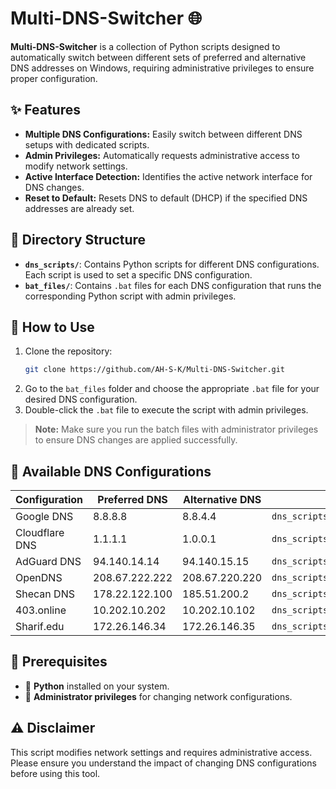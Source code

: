 # Multi-DNS-Switcher 🌐

**Multi-DNS-Switcher** is a collection of Python scripts designed to automatically switch between different sets of preferred and alternative DNS addresses on Windows, requiring administrative privileges to ensure proper configuration.

## ✨ Features
- <span style="font-weight: bold;">Multiple DNS Configurations:</span> Easily switch between different DNS setups with dedicated scripts.
- <span style="font-weight: bold;">Admin Privileges:</span> Automatically requests administrative access to modify network settings.
- <span style="font-weight: bold;">Active Interface Detection:</span> Identifies the active network interface for DNS changes.
- <span style="font-weight: bold;">Reset to Default:</span> Resets DNS to default (DHCP) if the specified DNS addresses are already set.

## 📁 Directory Structure
- **`dns_scripts/`**: Contains Python scripts for different DNS configurations. Each script is used to set a specific DNS configuration.
- **`bat_files/`**: Contains `.bat` files for each DNS configuration that runs the corresponding Python script with admin privileges.

## 🚀 How to Use
1. Clone the repository:
    ```bash
    git clone https://github.com/AH-S-K/Multi-DNS-Switcher.git
    ```
2. Go to the `bat_files` folder and choose the appropriate `.bat` file for your desired DNS configuration.
3. Double-click the `.bat` file to execute the script with admin privileges.

> **Note:** Make sure you run the batch files with administrator privileges to ensure DNS changes are applied successfully.

## 📝 Available DNS Configurations
| **Configuration** | **Preferred DNS** | **Alternative DNS** | **Script**                   | **Batch File**               |
|-------------------|-------------------|---------------------|------------------------------|------------------------------|
| Google DNS        | 8.8.8.8           | 8.8.4.4             | `dns_scripts/dns_switcher_google.py`  | `bat_files/set_google_dns.bat` |
| Cloudflare DNS    | 1.1.1.1           | 1.0.0.1             | `dns_scripts/dns_switcher_cloudflare.py` | `bat_files/set_cloudflare_dns.bat` |
| AdGuard DNS       | 94.140.14.14      | 94.140.15.15        | `dns_scripts/dns_switcher_adGuard.py` | `bat_files/set_adguard_dns.bat` |
| OpenDNS           | 208.67.222.222    | 208.67.220.220      | `dns_scripts/dns_switcher_OpenDNS.py`     | `bat_files/set_OpenDNS.bat`  |
| Shecan DNS        | 178.22.122.100    | 185.51.200.2        | `dns_scripts/dns_switcher_shecan.py`  | `bat_files/set_shecan_dns.bat` |
| 403.online        | 10.202.10.202     | 10.202.10.102       | `dns_scripts/dns_switcher_403.online.py`  | `bat_files/set_403.online.bat` |
| Sharif.edu        | 172.26.146.34     | 172.26.146.35       | `dns_scripts/dns_switcher_sharif.edu.py`  | `bat_files/set_sharif.edu.bat` |

## 🔧 Prerequisites
- 🐍 **Python** installed on your system.
- 🔑 **Administrator privileges** for changing network configurations.

## ⚠️ Disclaimer
This script modifies network settings and requires administrative access.  
Please ensure you understand the impact of changing DNS configurations before using this tool.
